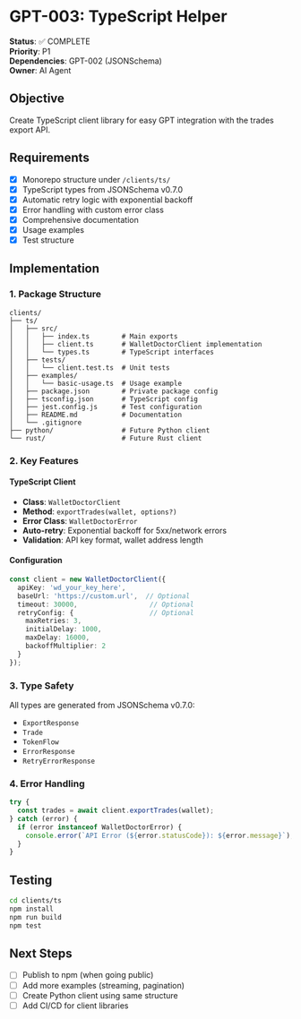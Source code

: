 # GPT-003: TypeScript Helper

**Status**: ✅ COMPLETE  
**Priority**: P1  
**Dependencies**: GPT-002 (JSONSchema)  
**Owner**: AI Agent  

## Objective
Create TypeScript client library for easy GPT integration with the trades export API.

## Requirements
- [x] Monorepo structure under `/clients/ts/`
- [x] TypeScript types from JSONSchema v0.7.0
- [x] Automatic retry logic with exponential backoff
- [x] Error handling with custom error class
- [x] Comprehensive documentation
- [x] Usage examples
- [x] Test structure

## Implementation

### 1. Package Structure
```
clients/
├── ts/
│   ├── src/
│   │   ├── index.ts        # Main exports
│   │   ├── client.ts       # WalletDoctorClient implementation
│   │   └── types.ts        # TypeScript interfaces
│   ├── tests/
│   │   └── client.test.ts  # Unit tests
│   ├── examples/
│   │   └── basic-usage.ts  # Usage example
│   ├── package.json        # Private package config
│   ├── tsconfig.json       # TypeScript config
│   ├── jest.config.js      # Test configuration
│   ├── README.md           # Documentation
│   └── .gitignore
├── python/                 # Future Python client
└── rust/                   # Future Rust client
```

### 2. Key Features

#### TypeScript Client
- **Class**: `WalletDoctorClient`
- **Method**: `exportTrades(wallet, options?)`
- **Error Class**: `WalletDoctorError`
- **Auto-retry**: Exponential backoff for 5xx/network errors
- **Validation**: API key format, wallet address length

#### Configuration
```typescript
const client = new WalletDoctorClient({
  apiKey: 'wd_your_key_here',
  baseUrl: 'https://custom.url',  // Optional
  timeout: 30000,                  // Optional
  retryConfig: {                   // Optional
    maxRetries: 3,
    initialDelay: 1000,
    maxDelay: 16000,
    backoffMultiplier: 2
  }
});
```

### 3. Type Safety
All types are generated from JSONSchema v0.7.0:
- `ExportResponse`
- `Trade`
- `TokenFlow`
- `ErrorResponse`
- `RetryErrorResponse`

### 4. Error Handling
```typescript
try {
  const trades = await client.exportTrades(wallet);
} catch (error) {
  if (error instanceof WalletDoctorError) {
    console.error(`API Error (${error.statusCode}): ${error.message}`);
  }
}
```

## Testing
```bash
cd clients/ts
npm install
npm run build
npm test
```

## Next Steps
- [ ] Publish to npm (when going public)
- [ ] Add more examples (streaming, pagination)
- [ ] Create Python client using same structure
- [ ] Add CI/CD for client libraries 